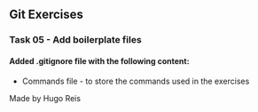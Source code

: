 ## Git Exercises

### Task 05 - Add boilerplate files

#### Added .gitignore file with the following content:

- Commands file - to store the commands used in the exercises

Made by Hugo Reis
